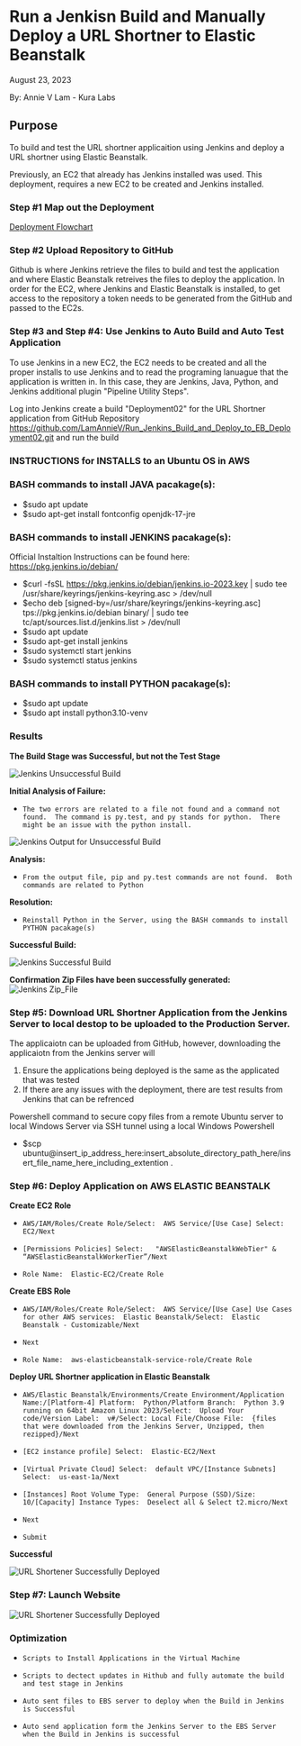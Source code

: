 
# Run a Jenkisn Build and Manually Deploy a URL Shortner to Elastic Beanstalk

August 23, 2023

By:  Annie V Lam - Kura Labs

## Purpose
To build and test the URL shortner applicaition using Jenkins and deploy a URL shortner using Elastic Beanstalk.

Previously, an EC2 that already has Jenkins installed was used.  This deployment, requires a new EC2 to be created and Jenkins installed.

### Step #1 Map out the Deployment

[Deployment Flowchart](Images/Deployment_Pipeline.png)

### Step #2 Upload Repository to GitHub

Github is where Jenkins retrieve the files to build and test the application and where Elastic Beanstalk retreives the files to deploy the application.  In order for the EC2, where Jenkins and Elastic Beanstalk is installed, to get access to the repository a token needs to be generated from the GitHub and passed to the EC2s.

### Step #3 and Step #4:  Use Jenkins to Auto Build and Auto Test Application

To use Jenkins in a new EC2, the EC2 needs to be created and all the proper installs to use Jenkins and to read the programing lanuague that the application is written in. In this case, they are Jenkins, Java, Python, and Jenkins additional plugin "Pipeline Utility Steps".

Log into Jenkins create a build "Deployment02" for the URL Shortner application from GitHub Repository https://github.com/LamAnnieV/Run_Jenkins_Build_and_Deploy_to_EB_Deployment02.git and run the build

### INSTRUCTIONS for INSTALLS to an Ubuntu OS in AWS

### BASH commands to install JAVA pacakage(s):
-   $sudo apt update   
-   $sudo apt-get install fontconfig openjdk-17-jre

### BASH commands to install JENKINS pacakage(s):  
Official Instaltion Instructions can be found here: https://pkg.jenkins.io/debian/
-   $curl -fsSL https://pkg.jenkins.io/debian/jenkins.io-2023.key | sudo tee /usr/share/keyrings/jenkins-keyring.asc > /dev/null
-   $echo deb [signed-by=/usr/share/keyrings/jenkins-keyring.asc] tps://pkg.jenkins.io/debian binary/ | sudo tee tc/apt/sources.list.d/jenkins.list > /dev/null
-   $sudo apt update
-   $sudo apt-get install jenkins
-   $sudo systemctl start jenkins
-   $sudo systemctl status jenkins

### BASH commands to install PYTHON pacakage(s):
-   $sudo apt update
-   $sudo apt install python3.10-venv

### Results

****The Build Stage was Successful, but not the Test Stage****

![Jenkins Unsuccessful Build](Images/Jenkins_Unsuccessful.png)

**Initial Analysis of Failure:**

-     The two errors are related to a file not found and a command not found.  The command is py.test, and py stands for python.  There might be an issue with the python install.

![Jenkins Output for Unsuccessful Build](Images/Jenkins_Output_Issues.png)

**Analysis:**
-     From the output file, pip and py.test commands are not found.  Both commands are related to Python

**Resolution:**

-     Reinstall Python in the Server, using the BASH commands to install PYTHON pacakage(s)

****Successful Build:****

![Jenkins Successful Build](Images/Jenkins_Success.png)

****Confirmation Zip Files have been successfully generated:****
![Jenkins Zip_File](Images/Jenkins_Confirmation_of_Zip_File.png)


### Step #5:  Download URL Shortner Application from the Jenkins Server to local destop to be uploaded to the Production Server.  

The applicaiotn can be uploaded from GitHub, however, downloading the applicaiotn from the Jenkins server will
1.  Ensure the applications being deployed is the same as the applicated that was tested
2.  If there are any issues with the deployment, there are test results from Jenkins that can be refrenced
  
   Powershell command to secure copy files from a remote Ubuntu server to local Windows Server via SSH tunnel using a local Windows Powershell 

-   $scp ubuntu@insert_ip_address_here:insert_absolute_directory_path_here/insert_file_name_here_including_extention .
   

### Step #6:  Deploy Application on AWS ELASTIC BEANSTALK

**Create EC2 Role**

-     AWS/IAM/Roles/Create Role/Select:  AWS Service/[Use Case] Select:  EC2/Next
-     [Permissions Policies] Select:   "AWSElasticBeanstalkWebTier" & “AWSElasticBeanstalkWorkerTier”/Next
-     Role Name:  Elastic-EC2/Create Role

**Create EBS Role**

-     AWS/IAM/Roles/Create Role/Select:  AWS Service/[Use Case] Use Cases for other AWS services:  Elastic Beanstalk/Select:  Elastic Beanstalk - Customizable/Next
-     Next
-     Role Name:  aws-elasticbeanstalk-service-role/Create Role

**Deploy URL Shortner application in Elastic Beanstalk**

-     AWS/Elastic Beanstalk/Environments/Create Environment/Application Name:/[Platform-4] Platform:  Python/Platform Branch:  Python 3.9 running on 64bit Amazon Linux 2023/Select:  Upload Your code/Version Label:  v#/Select: Local File/Choose File:  {files that were downloaded from the Jenkins Server, Unzipped, then rezipped}/Next
-     [EC2 instance profile] Select:  Elastic-EC2/Next
-     [Virtual Private Cloud] Select:  default VPC/[Instance Subnets] Select:  us-east-1a/Next
-     [Instances] Root Volume Type:  General Purpose (SSD)/Size:  10/[Capacity] Instance Types:  Deselect all & Select t2.micro/Next
-     Next
-     Submit
**Successful**

![URL Shortener Successfully Deployed](Images/EBS_Results.png)
 
### Step #7:  Launch Website

![URL Shortener Successfully Deployed](Images/URL_Shortner.png)
            
### Optimization
-     Scripts to Install Applications in the Virtual Machine
-     Scripts to dectect updates in Hithub and fully automate the build and test stage in Jenkins
-     Auto sent files to EBS server to deploy when the Build in Jenkins is Successful
-     Auto send application form the Jenkins Server to the EBS Server when the Build in Jenkins is successful


  
